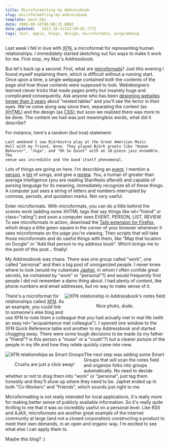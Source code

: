 ```yaml
---
title: Microformatting my Addressbook
slug: microformatting-my-addressbook
template: post.hbs
date: 2006-08-16T06:00:25.000Z
date_updated:   2013-10-21T22:09:02.777Z
tags: text, apple, blogs, design, microformats, programming
---
```


Last week I fell in love with <acronym title="XHTML Friends Network">XFN</acronym>, a microformat for representing human relationships. I immediately started sketching out fun ways to make it work for me. First stop, my Mac's Addressbook.<!--more-->

But let's back up a second. First, what are <a href="http://microformats.org/" title="Microformats.org, a good place to start">microformats</a>? Just this evening I found myself explaining them, which is difficult without a running start. Once upon a time, a single webpage contained both the contents of the page <em>and</em> how those contents were supposed to look. Webdesigners learned clever tricks that made pages pretty but insanely huge and complicated consequently. Ask anyone who has been <a href="http://alistapart.com/articles/journey/" title="'A Web Designer's Journey' on A List Apart">designing websites longer than 3 years</a> about "nested tables" and you'll see the terror in their eyes. We've come along way since then, separating the content (as <acronym title="eXtensible HyperText Markup Language">XHTML</acronym>) and the design (as <acronym title="Cascading StyleSheet">CSS</acronym>); but soon we realized there was more to be done. The content we had was just meaningless words, what did it describe?

For instance, here's a random (but true) statement:

<code>Last weekend I saw Bj&ouml;rkestra play at the Great American Music Hall with my friend, Anne. They played Bj&ouml;rk greats like "Human Behavior", "Joga", and "Oh So Quiet" with an 18-piece jazz ensemble. The venue was incredible and the band itself phenomenal.</code>

Lots of things are going on here. I'm describing an <a href="http://microformats.org/wiki/hcalendar" title="hCalendar on Microformats.org">event</a>, I mention a <a href="http://microformats.org/wiki/hcard" title="hCard on Microformats.org">person</a>, a <a href="http://microformats.org/wiki/xoxo" title="XOXO on Microformats.org">list</a> of songs, and give a <a href="http://microformats.org/wiki/hreview" title="hReview on Microformats.org">review</a>. You, a human of greater than average intelligence (you are reading Stanifesto afterall) and capable of parsing language for its meaning, immediately recognize all of these things. A computer just sees a string of letters and numbers interrupted by commas, periods, and quotation marks. Not very useful.

Enter microformats. With microformats, you can do a little behind the scenes work (adding some XHTML tags that say things like rel="friend" or class="rating") and soon a computer sees EVENT, PERSON, LIST, REVIEW. To see microformats in action, download the <a href="http://blog.codeeg.com/tails-firefox-extension-03/" title="Don't Forget to Plant It">Tails extension for Firefox</a>, which drops a little green square in the corner of your browser whenever it sees microformats on the page you're viewing. Then scripts that will take those microformats and do useful things with them, like "Map that location on Google" or "Add that person to my address book". Which brings me to the point of this post... finally!

My Addressbook was chaos. There was one group called "work", one called "personal" and then a big pool of unorganized people. I never knew where to look (would my cubemate <a href="http://floatingark.blogspot.com/" title="FloatingArk">Japhet</a>, in whom I often confide great secrets, be contained by "work" or "personal"?) and would frequently find people I did not remember a damn thing about. I had plenty of content, like phone numbers and email addresses, but no way to make sense of it.

<div class="pullquote" style="float:right; text-align:center;">
<img class="content" src="http://assets.stanifesto.com/images/2006/08/xfnJaphet.jpg" alt="XFN relationship in Addressbook's notes field" />
<p class="small">Nice photo, dude.</p>
</div>

There's a microformat for relationships called <a href="http://gmpg.org/xfn/" title="GMPG.org">XFN</a>. As an example, you could link to someone's else blog and use XFN to note them a colleague that you had actually met in real life (with an easy rel="acquaintance met colleague"). I opened one window to the XFN Quick Reference table and another to my Addressbook and started chugging away. There were some tough decisions to be made (is my father a "friend"? is this person a "muse" or a "crush"?) but a clearer picture of the people in my life and how they relate quickly came into view.

<div class="pullquote" style="float:left; text-align:center;">
<img class="content" src="http://assets.stanifesto.com/images/2006/08/xfnGroups.jpg" alt="XFN relationshipa as Smart Groups" />
<p class="small">Crushs are just a click away!</p>
</div>

The next step was adding some Smart Groups that will scan the notes field and organize folks into groups automatically. No need to decide whether or not to drag them into "work" or "personal", just tag them honestly and they'll show up where they need to be. Japhet ended up in both "Co-Workers" and "Friends", which sounds just right to me.

Microformatting is not really intended for local applications, it's really more for making better sense of publicly available information. So it's really quite thrilling to me that it was so incredibly useful on a personal level. Like RSS and AJAX, microformats are another great example of the internet community at large (and not a closed corporation) constructing a product to meet their own demands, in an open and organic way. I'm excited to see what else I can apply them to.

Maybe this blog? :)
